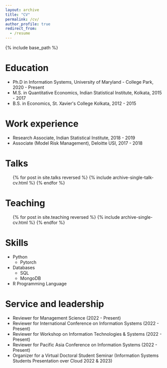 ```yaml
---
layout: archive
title: "CV"
permalink: /cv/
author_profile: true
redirect_from:
  - /resume
---
```


{% include base_path %}

Education
======
* Ph.D in Information Systems, University of Maryland - College Park, 2020 - Present
* M.S. in Quantitative Economics, Indian Statistical Institute, Kolkata, 2015 - 2017
* B.S. in Economics, St. Xavier's College Kolkata, 2012 - 2015

Work experience
======
* Research Associate, Indian Statistical Institute, 2018 - 2019
* Associate (Model Risk Management), Deloitte USI, 2017 - 2018      
  
Talks
======
  <ul>{% for post in site.talks reversed %}
    {% include archive-single-talk-cv.html  %}
  {% endfor %}</ul>
  
Teaching
======
  <ul>{% for post in site.teaching reversed %}
    {% include archive-single-cv.html %}
  {% endfor %}</ul>

Skills
======
* Python
  * Pytorch
* Databases
  * SQL
  * MongoDB
* R Programming Language

Service and leadership
======
* Reviewer for Management Science (2022 - Present)
* Reviewer for International Conference on Information Systems (2022 - Present)
* Reviewer for Workshop on Information Technologies & Systems (2022 - Present)
* Reviewer for Pacific Asia Conference on Information Systems (2022 - Present)
* Organizer for a Virtual Doctoral Student Seminar (Information Systems Students Presentation over Cloud 2022 & 2023)
